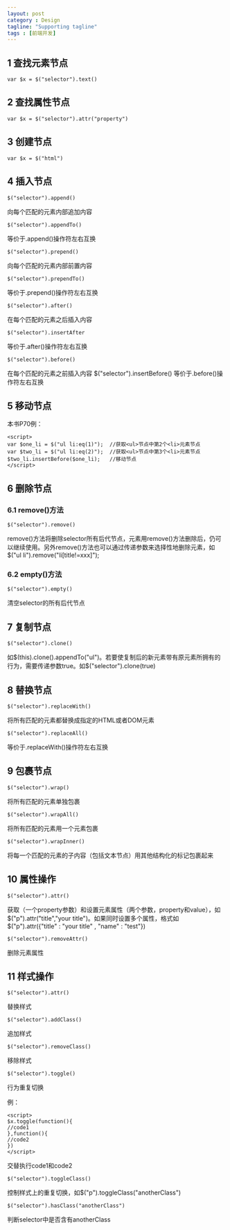 ```yaml
---
layout: post
category : Design
tagline: "Supporting tagline"
tags : [前端开发]
---
```


## 1 查找元素节点

    var $x = $("selector").text()

## 2 查找属性节点

    var $x = $("selector").attr("property")

## 3 创建节点

    var $x = $("html")

## 4 插入节点

	$("selector").append()
向每个匹配的元素内部追加内容

	$("selector").appendTo()
等价于.append()操作符左右互换

	$("selector").prepend()
向每个匹配的元素内部前置内容

	$("selector").prependTo()
等价于.prepend()操作符左右互换

	$("selector").after()
在每个匹配的元素之后插入内容

	$("selector").insertAfter
等价于.after()操作符左右互换

	$("selector").before()
在每个匹配的元素之前插入内容
	$("selector").insertBefore()
等价于.before()操作符左右互换

## 5 移动节点

本书P70例：

	<script>
	var $one_li = $("ul li:eq(1)");  //获取<ul>节点中第2个<li>元素节点
	var $two_li = $("ul li:eq(2)");  //获取<ul>节点中第3个<li>元素节点
	$two_li.insertBefore($one_li);   //移动节点
	</script>
 
## 6 删除节点

### 6.1 remove()方法

	$("selector").remove()
remove()方法将删除selector所有后代节点，元素用remove()方法删除后，仍可以继续使用。另外remove()方法也可以通过传递参数来选择性地删除元素，如$("ul li").remove("li[title!=xxx]");

### 6.2 empty()方法

	$("selector").empty()
清空selector的所有后代节点

## 7 复制节点

	$("selector").clone()
如$(this).clone().appendTo("ul")。若要使复制后的新元素带有原元素所拥有的行为，需要传递参数true。如$("selector").clone(true)

## 8 替换节点

	$("selector").replaceWith()
将所有匹配的元素都替换成指定的HTML或者DOM元素

	$("selector").replaceAll()
等价于.replaceWith()操作符左右互换

## 9 包裹节点

	$("selector").wrap()
将所有匹配的元素单独包裹

	$("selector").wrapAll()
将所有匹配的元素用一个元素包裹

	$("selector").wrapInner()
将每一个匹配的元素的子内容（包括文本节点）用其他结构化的标记包裹起来

## 10 属性操作

	$("selector").attr()
获取（一个property参数）和设置元素属性（两个参数，property和value），如$("p").attr("title","your title")。如果同时设置多个属性，格式如$("p").attr({"title" : "your title" , "name" : "test"})

	$("selector").removeAttr()
删除元素属性

## 11 样式操作

	$("selector").attr()
替换样式

	$("selector").addClass()
追加样式

	$("selector").removeClass()
移除样式

	$("selector").toggle()
行为重复切换

例：

	<script>
	$x.toggle(function(){
	//code1    
	},function(){
	//code2
	})
	</script> 

交替执行code1和code2

	$("selector").toggleClass()
控制样式上的重复切换，如$("p").toggleClass("anotherClass")

	$("selector").hasClass("anotherClass")
判断selector中是否含有anotherClass